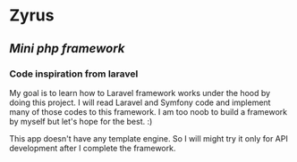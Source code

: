 # Zyrus

## _Mini php framework_

### Code inspiration from laravel

My goal is to learn how to Laravel framework works under the hood by doing this project. I will read Laravel and Symfony code and implement many of those codes to this framework. I am too noob to build a framework by myself but let's hope for the best. :)

This app doesn't have any template engine. So I will might try it only for API development after I complete the framework.
